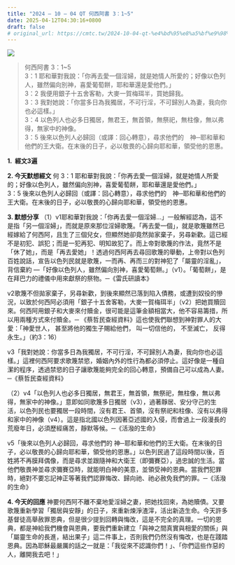 ```yaml
---
title: "2024 – 10 – 04 QT 何西阿書 3：1~5"
date: 2025-04-12T04:30:16+0800
draft: false
# original_url: https://cmtc.tw/2024-10-04-qt-%e4%bd%95%e8%a5%bf%e9%98%bf%e6%9b%b8-3%ef%bc%9a15
---
```


![](/images/qt.jpg)
> 何西阿書 3：1\~5  
> 3：1 耶和華對我說：「你再去愛一個淫婦，就是她情人所愛的；好像以色列人，雖然偏向別神，喜愛葡萄餅，耶和華還是愛他們。」  
> 3：2 我便用銀子十五舍客勒，大麥一賀梅珥半，買她歸我。  
> 3：3 我對她說：「你當多日為我獨居，不可行淫，不可歸別人為妻，我向你也必這樣。」  
> 3：4 以色列人也必多日獨居，無君王，無首領，無祭祀，無柱像，無以弗得，無家中的神像。  
> 3：5 後來以色列人必歸回（或譯：回心轉意），尋求他們的　神─耶和華和他們的王大衛。在末後的日子，必以敬畏的心歸向耶和華，領受他的恩惠。

**1.  經文3遍**

**2. 今天默想經文**
何 3：1 耶和華對我說：「你再去愛一個淫婦，就是她情人所愛的；好像以色列人，雖然偏向別神，喜愛葡萄餅，耶和華還是愛他們。」  
3：5 後來以色列人必歸回（或譯：回心轉意），尋求他們的　神─耶和華和他們的王大衛。在末後的日子，必以敬畏的心歸向耶和華，領受他的恩惠。

**3. 默想分享**
（1）v1耶和華對我說：「你再去愛一個淫婦…」一般解經認為，這不是指「另一個淫婦」，而就是原來那位淫婦歌篾。「再去愛一個」，就是歌篾雖然已經嫁給了何西阿，且生了三個兒女，但顯然她卻竟然拋家棄子，另尋新歡。這已經不是初犯、誤犯；而是一犯再犯、明知故犯了。而上帝對歌篾的作法，竟然不是「休了她」，而是「再去愛她」！透過何西阿再去尋回歌篾的舉動，上帝對以色列百姓說話，宣告以色列民就是歌篾，一而再、再而三的對神犯了「屬靈的淫亂」，背信棄約 —「好像以色列人，雖然偏向別神，喜愛葡萄餅。」（v1）。「葡萄餅」，是在拜巴力的禮儀中用來獻祭的祭物。─《雷氏研讀本》

v2歌篾不但拋家棄子，另尋新歡，到後來顯然已落到陷入債務，或遭到奴役的慘況，以致於何西阿必須用「銀子十五舍客勒，大麥一賀梅珥半」（v2）把她買贖回來。何西阿用銀子和大麥來付贖金，很可能是這筆金額相當大，他不容易籌措，所以用兩種方式來付贖金。─ 《蔡哲民查經資料》這也使我們聯想到神對罪人的大愛：「神愛世人， 甚至將他的獨生子賜給他們， 叫一切信他的， 不至滅亡， 反得永生。」（約3：16）

v3「我對她說：你當多日為我獨居，不可行淫，不可歸別人為妻，我向你也必這樣。」這裡何西阿要求歌篾禁慾，婚姻內外的性行為都必須停止。這好像是一種自潔的程序，透過禁慾的日子讓歌篾能夠完全的回心轉意，預備自己可以成為人妻。─《蔡哲民查經資料》

（2）v4「以色列人也必多日獨居，無君王，無首領，無祭祀，無柱像，無以弗得，無家中的神像。」意即如同歌篾多日獨居（v3），過著靜居、安分守己的生活，以色列民也要獨居一段時間，沒有君王、首領，沒有祭祀和柱像、沒有以弗得和家中的神像（v4）。這是指北國以色列因著亞述國的入侵，而會過上一段漫長的荒廢年日，必須歷經痛苦，靜默等候。─《活潑的生命》

v5「後來以色列人必歸回，尋求他們的 神─耶和華和他們的王大衛。在末後的日子，必以敬畏的心歸向耶和華，領受他的恩惠。」以色列民過了這段時間以後，百姓將不再膜拜偶像，而是尋求並跟隨神和大衛王（即彌賽亞），過忠誠的生活。當他們敬畏神並尋求彌賽亞時，就能明白神的美意，並領受神的恩典。當我們犯罪時，絕對不要忘記神正等著我們認罪悔改、歸向祂、祂必赦免我們的罪。─《活潑的生命》

**4. 今天的回應**
神要何西阿不離不棄地愛淫婦之妻，把她找回來，為她贖債。又要歌篾重新學習「獨居與安靜」的日子，來重新煉淨渣滓，活出新造生命。今天許多基督徒高舉赦罪恩典，但是很少提到回轉與悔改，這是不完全的真理。一切的恩典，都是神給我們機會與恩典，要我們重新建立「與神之間真實與相愛的關係」與「屬靈生命的長進，結出果子」這二件事上，否則我們仍然沒有悔改，也是在踐踏恩典。因為耶穌最嚴厲的話之一就是：「我從來不認識你們！」、「你們這些作惡的人，離開我去吧！」
